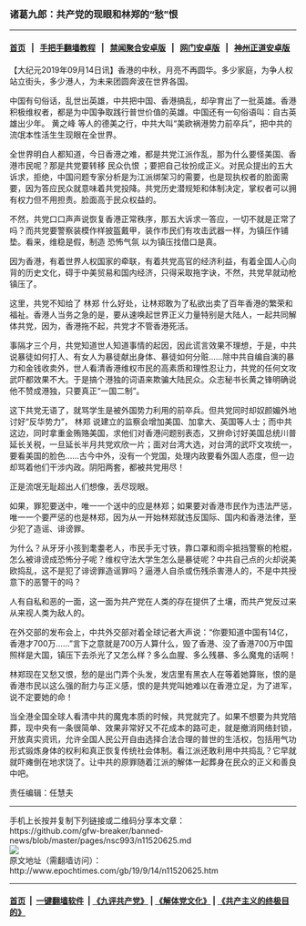 ### 诸葛九郎：共产党的现眼和林郑的“愁”恨
------------------------

#### [首页](https://github.com/gfw-breaker/banned-news/blob/master/README.md) &nbsp;&nbsp;|&nbsp;&nbsp; [手把手翻墙教程](https://github.com/gfw-breaker/guides/wiki) &nbsp;&nbsp;|&nbsp;&nbsp; [禁闻聚合安卓版](https://github.com/gfw-breaker/bn-android) &nbsp;&nbsp;|&nbsp;&nbsp; [网门安卓版](https://github.com/oGate2/oGate) &nbsp;&nbsp;|&nbsp;&nbsp; [神州正道安卓版](https://github.com/SzzdOgate/update) 



<div><p>
 【大纪元2019年09月14日讯】香港的中秋，月亮不再圆华。多少家庭，为争人权站立街头，多少港人，为未来团圆奔波在世界各国。
</p>
<p>
 中国有句俗话，乱世出英雄，中共把中国、香港搞乱，却孕育出了一批英雄。香港积极维权者，都是为中国争取践行普世价值的英雄。中国还有一句俗语叫：自古英雄出少年。
 <ok href="http://www.epochtimes.com/gb/tag/%E9%BB%84%E4%B9%8B%E5%B3%B0.html">
  黄之峰
 </ok>
 等人的德美之行，中共大叫“美欧祸港势力前卒兵”，把中共的流氓本性活生生现眼在全世界。
</p>
<p>
 全世界明白人都知道，今日香港之难，都是共党江派作乱，那为什么要怪美国、香港市民呢？那是共党要转移
 <ok href="http://www.epochtimes.com/gb/tag/%E6%B0%91%E4%BC%97%E4%BB%87%E6%81%A8.html">
  民众仇恨
 </ok>
 ；要把自己妆扮成正义。对民众提出的五大诉求，拒绝，中国问题专家分析是为江派绑架习的需要，也是现执权者的脸面需要，因为答应民众就意味着共党投降。共党历史潜规矩和体制决定，掌权者可以拥有权力但不用担责。脸面高于民众权益的。
</p>
<p>
 不然，共党口口声声说恢复香港正常秩序，那五大诉求一答应，一切不就是正常了吗？而共党要警察装模作样披盔戴甲，装作市民们有攻击武器一样，为镇压作铺垫。看来，维稳是假，制造
 <ok href="http://www.epochtimes.com/gb/tag/%E6%81%90%E6%80%96%E6%B0%94%E6%B0%9B.html">
  恐怖气氛
 </ok>
 以为镇压找借口是真。
</p>
<p>
 因为香港，有着世界人权国家的牵联，有着共党高官的经济利益，有着全国人心向背的历史文化，碍于中美贸易和国内经济，只得采取拖字诀，不然，共党早就动枪镇压了。
</p>
<p>
 这里，共党不知给了
 <ok href="http://www.epochtimes.com/gb/tag/%E6%9E%97%E9%83%91.html">
  林郑
 </ok>
 什么好处，让林郑敢为了私欲出卖了百年香港的繁荣和福祉。香港人当务之急的是，要从速唤起世界正义力量特别是大陆人，一起共同解体共党，因为，香港拖不起，共党才不管香港死活。
</p>
<p>
 事隔才三个月，共党知道世人知道事情的起因，因此谎言效果不理想，于是，中共说暴徒如何打人、有女人为暴徒献出身体、暴徒如何分赃……除中共自编自演的暴力和金钱收卖外，世人看清香港维权市民的高素质和理性忍让力，共党的任何文攻武吓都效果不大。于是搞个港独的词语来欺骗大陆民众。众志秘书长黄之锋明确说他不赞成港独，只要真正“一国二制”。
</p>
<p>
 这下共党无语了，就骂学生是被外国势力利用的前卒兵。但共党同时却奴颜媚外地讨好“反华势力”，
 <ok href="http://www.epochtimes.com/gb/tag/%E6%9E%97%E9%83%91.html">
  林郑
 </ok>
 说建立的监察会增加美国、加拿大、英国等人士；而中共这边，同时拿重金贿赂美国，求他们对香港问题别表态，又拚命讨好美国总统川普延长关税，一旦延长半月共党欢欣一片；面对台湾大选，对台湾的武吓文攻统一，要看美国的脸色……古今中外，没有一个党国，处理内政要看外国人态度，但一边却骂着他们干涉内政。阴阳两套，都被共党用尽！
</p>
<p>
 正是流氓无耻超出人们想像，丢尽现眼。
</p>
<p>
 如果，罪犯要送中，唯一一个送中的应是林郑；如果要对香港市民作为违法严惩，唯一一个要严惩的也是林郑，因为从一开始林郑就违反国际、国内和香港法律，至少犯了造谣、诽谤罪。
</p>
<p>
 为什么？从牙牙小孩到耄耋老人，市民手无寸铁，靠口罩和雨伞抵挡警察的枪棍，怎么被诽谤成恐怖分子呢？维权守法大学生怎么是暴徒呢？中共自己点的火却说美欧捣乱，这不是犯了诽谤罪造谣罪吗？逼港人自杀或伤残杀害港人的，不是中共授意下的恶警干的吗？
</p>
<p>
 人有自私和恶的一面，这一面为共产党在人类的存在提供了土壤，而共产党反过来从来视人类为敌人的。
</p>
<p>
 在外交部的发布会上，中共外交部对着全球记者大声说：“你要知道中国有14亿，香港才700万……”言下之意就是700万人算什么，毁了香港、没了香港700万中国照样是大国，镇压下去杀光了又怎么样？多么血腥、多么残暴、多么魔鬼的话啊！
</p>
<p>
 林郑现在又愁又恨，愁的是出门弄个头发，发店里有黑衣人在等着她算账，恨的是香港市民以这么强的耐力与正义感，恨的是共党叫她难以在香港立足，为了进军，说不定要她的命！
</p>
<p>
 当全港全国全球人看清中共的魔鬼本质的时候，共党就完了。如果不想要为共党陪葬，现中央有一条很简单、效果非常好又不花成本的路可走，就是撤消网络封锁，开放真实资讯，允许全国人民公开自由选择合法合理的普世的生活权，包括用气功形式锻炼身体的权利和真正恢复传统社会体制。看江派还敢利用中共捣乱？它早就就吓瘫倒在地求饶了。让中共的原罪随着江派的解体一起葬身在民众的正义和善良中吧。
</p>
<p>
 责任编辑：任慧夫
</p>
</div>
<hr/>
手机上长按并复制下列链接或二维码分享本文章：<br/>
https://github.com/gfw-breaker/banned-news/blob/master/pages/nsc993/n11520625.md <br/>
<a href='https://github.com/gfw-breaker/banned-news/blob/master/pages/nsc993/n11520625.md'><img src='https://github.com/gfw-breaker/banned-news/blob/master/pages/nsc993/n11520625.md.png'/></a> <br/>
原文地址（需翻墙访问）：http://www.epochtimes.com/gb/19/9/14/n11520625.htm


------------------------
#### [首页](https://github.com/gfw-breaker/banned-news/blob/master/README.md) &nbsp;|&nbsp; [一键翻墙软件](https://github.com/gfw-breaker/nogfw/blob/master/README.md) &nbsp;| [《九评共产党》](https://github.com/gfw-breaker/9ping.md/blob/master/README.md#九评之一评共产党是什么) | [《解体党文化》](https://github.com/gfw-breaker/jtdwh.md/blob/master/README.md) | [《共产主义的终极目的》](https://github.com/gfw-breaker/gczydzjmd.md/blob/master/README.md)


<img src='http://gfw-breaker.win/banned-news/pages/nsc993/n11520625.md' width='0px' height='0px'/>